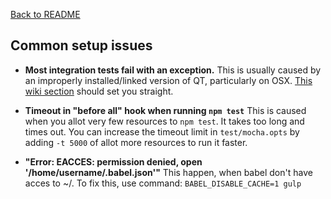 [Back to README](../README.md)

## Common setup issues

- **Most integration tests fail with an exception.** This is usually caused by an improperly installed/linked version of QT, particularly on OSX. [This wiki section](https://github.com/thoughtbot/capybara-webkit/wiki/Installing-Qt-and-compiling-capybara-webkit#video-playback-mp4-on-osx-requires-qt-5) should set you straight.

- **Timeout in "before all" hook when running `npm test`** This is caused when you allot very few resources to `npm test`. It takes too long and times out. You can increase the timeout limit in `test/mocha.opts` by adding `-t 5000` of allot more resources to run it faster.

- **"Error: EACCES: permission denied, open '/home/username/.babel.json'"** This happen, when babel don't have acces to ~/. To fix this, use command: `BABEL_DISABLE_CACHE=1 gulp`
